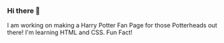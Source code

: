 ### Hi there 👋 
I am working on making a Harry Potter Fan Page for those Potterheads out there! I'm learning HTML and CSS. 
Fun Fact!

